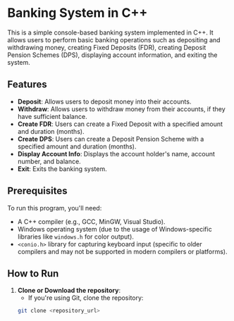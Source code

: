 # Banking System in C++

This is a simple console-based banking system implemented in C++. It allows users to perform basic banking operations such as depositing and withdrawing money, creating Fixed Deposits (FDR), creating Deposit Pension Schemes (DPS), displaying account information, and exiting the system.

## Features
- **Deposit**: Allows users to deposit money into their accounts.
- **Withdraw**: Allows users to withdraw money from their accounts, if they have sufficient balance.
- **Create FDR**: Users can create a Fixed Deposit with a specified amount and duration (months).
- **Create DPS**: Users can create a Deposit Pension Scheme with a specified amount and duration (months).
- **Display Account Info**: Displays the account holder's name, account number, and balance.
- **Exit**: Exits the banking system.

## Prerequisites

To run this program, you'll need:
- A C++ compiler (e.g., GCC, MinGW, Visual Studio).
- Windows operating system (due to the usage of Windows-specific libraries like `windows.h` for color output).
- `<conio.h>` library for capturing keyboard input (specific to older compilers and may not be supported in modern compilers or platforms).

## How to Run

1. **Clone or Download the repository**:
   - If you're using Git, clone the repository:
   ```bash
   git clone <repository_url>
